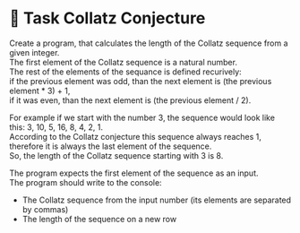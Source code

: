 # 📓 Task Collatz Conjecture

Create a program, that calculates the length of the Collatz sequence from a given integer.  
The first element of the Collatz sequence is a natural number.  
The rest of the elements of the sequance is defined recurively:  
if the previous element was odd, than the next element is (the previous element * 3) + 1,  
if it was even, than the next element is (the previous element / 2).  
  
For example if we start with the number 3, the sequence would look like this: 3, 10, 5, 16, 8, 4, 2, 1.  
According to the Collatz conjecture this sequence always reaches 1, therefore it is always the last element of the sequence.  
So, the length of the Collatz sequence starting with 3 is 8.  
  
The program expects the first element of the sequence as an input.  
The program should write to the console:  
  
- The Collatz sequence from the input number (its elements are separated by commas)   
- The length of the sequence on a new row  
